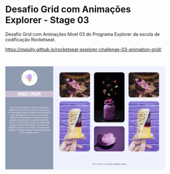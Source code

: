 # Desafio Grid com Animações Explorer - Stage 03
Desafio Grid com Animações Nível 03 do Programa Explorer da escola de codificação Rocketseat.

https://majully.github.io/rocketseat-explorer-challenge-03-animation-grid/

<br/>

![alt text](images/space-cream.png)